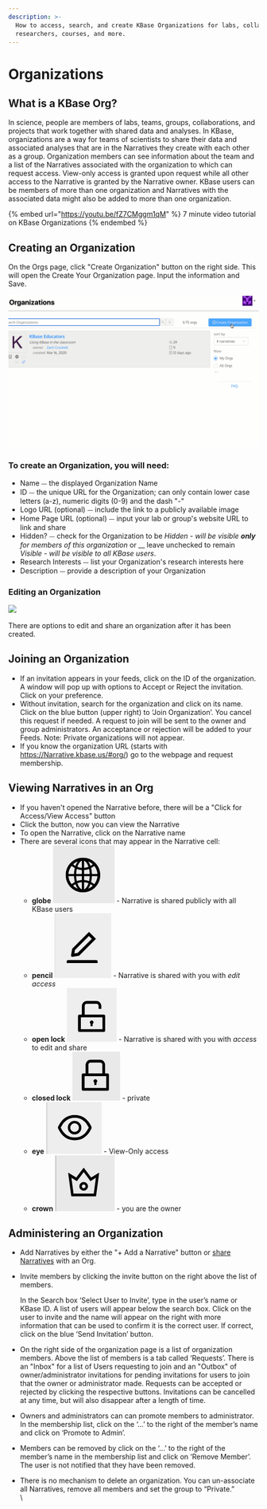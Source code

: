 ```yaml
---
description: >-
  How to access, search, and create KBase Organizations for labs, collaborating
  researchers, courses, and more.
---
```


# Organizations

## What is a KBase Org?&#x20;

In science, people are members of labs, teams, groups, collaborations, and projects that work together with shared data and analyses. In KBase, organizations are a way for teams of scientists to share their data and associated analyses that are in the Narratives they create with each other as a group. Organization members can see information about the team and a list of the Narratives associated with the organization to which can request access. View-only access is granted upon request while all other access to the Narrative is granted by the Narrative owner. KBase users can be members of more than one organization and Narratives with the associated data might also be added to more than one organization.&#x20;

{% embed url="https://youtu.be/fZ7CMggm1qM" %}
7 minute video tutorial on KBase Organizations
{% endembed %}

## Creating an Organization

On the Orgs page, click "Create Organization" button on the right side. This will open the Create Your Organization page. Input the information and Save.&#x20;

![](../../.gitbook/assets/createanorg.gif)

### To create an Organization, you will need:&#x20;

* Name ⏤ the displayed Organization Name
* ID ⏤ the unique URL for the Organization; can only contain lower case letters (a-z), numeric digits (0-9) and the dash "-"
* Logo URL (optional) ⏤ include the link to a publicly available image&#x20;
* Home Page URL (optional) ⏤ input your lab or group's website URL to link and share
* Hidden? ⏤ check for the Organization to be _Hidden - will be visible **only** for members of this organization_ or __ leave unchecked to remain _Visible - will be visible to all KBase users_.
* Research Interests ⏤ list your Organization's research interests here
* Description ⏤ provide a description of your Organization

### Editing an Organization

![](../../.gitbook/assets/editanorg\_updated.gif)

There are options to edit and share an organization after it has been created.&#x20;

## Joining an Organization

* If an invitation appears in your feeds, click on the ID of the organization. A window will pop up with options to Accept or Reject the invitation. Click on your preference.
* Without invitation, search for the organization and click on its name. Click on the blue button (upper right) to ‘Join Organization’. You cancel this request if needed. A request to join will be sent to the owner and group administrators. An acceptance or rejection will be added to your Feeds. Note: Private organizations will not appear.&#x20;
* If you know the organization URL (starts with https://Narrative.kbase.us/#org/) go to the webpage and request membership.

## Viewing Narratives in an Org

* If you haven't opened the Narrative before, there will be a "Click for Access/View Access" button
* Click the button, now you can view the Narrative&#x20;
* To open the Narrative, click on the Narrative name
* There are several icons that may appear in the Narrative cell:
  * **globe** ![](../../.gitbook/assets/public.png) - Narrative is shared publicly with all KBase users
  * **pencil** ![](../../.gitbook/assets/editacces.png) - Narrative is shared with you with _edit access_
  * **open lock** ![](../../.gitbook/assets/openlock.png) - Narrative is shared with you with _access_ to edit and share
  * **closed lock** ![](../../.gitbook/assets/closedlock.png) - private
  * **eye** ![](../../.gitbook/assets/viewonly.png) - View-Only access
  * **crown** ![](../../.gitbook/assets/owner.png) - you are the owner

## Administering an Organization

* Add Narratives by either the "+ Add a Narrative" button or [share Narratives](share.md#users-tab) with an Org.&#x20;
*   Invite members by clicking the invite button on the right above the list of members.

    In the Search box ‘Select User to Invite’, type in the user’s name or KBase ID. A list of users will appear below the search box. Click on the user to invite and the name will appear on the right with more information that can be used to confirm it is the correct user. If correct, click on the blue ‘Send Invitation’ button.&#x20;
* On the right side of the organization page is a list of organization members. Above the list of members is a tab called ‘Requests’. There is an "Inbox" for a list of Users requesting to join and an "Outbox" of owner/administrator invitations for pending invitations for users to join that the owner or administrator made. Requests can be accepted or rejected by clicking the respective buttons. Invitations can be cancelled at any time, but will also disappear after a length of time.&#x20;
* Owners and administrators can can promote members to administrator. In the membership list, click on the ‘...’ to the right of the member’s name and click on ‘Promote to Admin’.
* Members can be removed by click on the ‘...’ to the right of the member’s name in the membership list and click on ‘Remove Member’. The user is not notified that they have been removed.
* &#x20;There is no mechanism to delete an organization. You can un-associate all Narratives, remove all members and set the group to “Private.” \
  \





